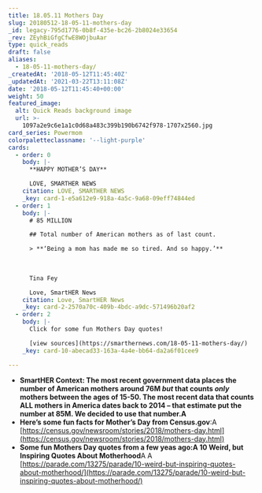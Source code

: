 ```yaml
---
title: 18.05.11 Mothers Day
slug: 20180512-18-05-11-mothers-day
_id: legacy-795d1776-0b8f-435e-bc26-2b8024e33654
_rev: ZEyhBiGfgCfwE8WOjbuAar
type: quick_reads
draft: false
aliases:
  - 18-05-11-mothers-day/
_createdAt: '2018-05-12T11:45:40Z'
_updatedAt: '2021-03-22T13:11:08Z'
date: '2018-05-12T11:45:40+00:00'
weight: 50
featured_image:
  alt: Quick Reads background image
  url: >-
    1097a2e9c6e1a1c0d68a483c399b190b6742f978-1707x2560.jpg
card_series: Powermom
colorpaletteclassname: '--light-purple'
cards:
  - order: 0
    body: |-
      **HAPPY MOTHER’S DAY**

      LOVE, SMARTHER NEWS
    citation: LOVE, SMARTHER NEWS
    _key: card-1-e5a612e9-918a-4a5c-9a68-09eff74844ed
  - order: 1
    body: |-
      # 85 MILLION

      ## Total number of American mothers as of last count.

      > **‘Being a mom has made me so tired. And so happy.’**  
        
        
        
      Tina Fey

      Love, SmartHER News
    citation: Love, SmartHER News
    _key: card-2-2570a70c-409b-4bdc-a9dc-571496b20af2
  - order: 2
    body: |-
      Click for some fun Mothers Day quotes!

      [view sources](https://smarthernews.com/18-05-11-mothers-day/)
    _key: card-10-abecad33-163a-4a4e-bb64-da2a6f01cee9

---
```

* **SmartHER Context: The most recent government data places the number of American mothers around 76M *but* that counts *only* mothers between the ages of 15-50. The most recent data that counts ALL mothers in America dates back to 2014 – that estimate put the number at 85M. We decided to use that number.A**
* **Here’s some fun facts for Mother’s Day from Census.gov**:A [https://census.gov/newsroom/stories/2018/mothers-day.html](https://census.gov/newsroom/stories/2018/mothers-day.html)
* **Some fun Mothers Day quotes from a few yeas ago:A 10 Weird, but Inspiring Quotes About Motherhood**A A [https://parade.com/13275/parade/10-weird-but-inspiring-quotes-about-motherhood/](https://parade.com/13275/parade/10-weird-but-inspiring-quotes-about-motherhood/)